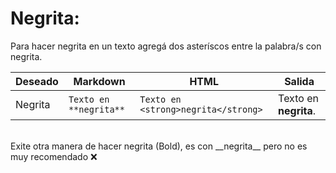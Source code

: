 # Negrita:

Para hacer negrita en un texto agregá dos asteríscos entre la palabra/s con negrita.


<table>
  <thead>
    <tr>
        <th>Deseado</th>
        <th>Markdown</th>
        <th>HTML</th>
        <th>Salida</th>
    </tr>
  </thead>
  <tbody>
    <tr>
        <td>Negrita</td>
        <td><code>Texto en **negrita**</code></td>
        <td><code>Texto en &lt;strong&gt;negrita&lt;/strong&gt;</code></td>
        <td>Texto en <strong>negrita</strong>. </td>
    </tr>
  </tbody>
</table>

<br>
Exite otra manera de hacer negrita (Bold), es con __negrita__ pero no es muy recomendado ❌

